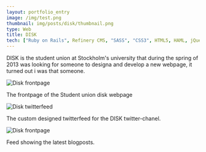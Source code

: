 ```yaml
---
layout: portfolio_entry
image: /img/test.png
thumbnail: img/posts/disk/thumbnail.png
type: Web
title: DISK
tech: ["Ruby on Rails", Refinery CMS, "SASS", "CSS3", HTML5, HAML, jQuery]
---
```


DISK is the student union at Stockholm's university that during the spring of 2013 was looking for someone to designa and develop a new webpage, it turned out i was that someone.


![Disk frontpage]({{site.baseurl}}/img/posts/disk/show_main.png)

The frontpage of the Student union disk webpage

![Disk twitterfeed]({{site.baseurl}}/img/posts/disk/show_twitterfeed.png)

The custom designed twitterfeed for the DISK twitter-chanel.

![Disk frontpage]({{site.baseurl}}/img/posts/disk/show_blogflow.png)

Feed showing the latest blogposts.
